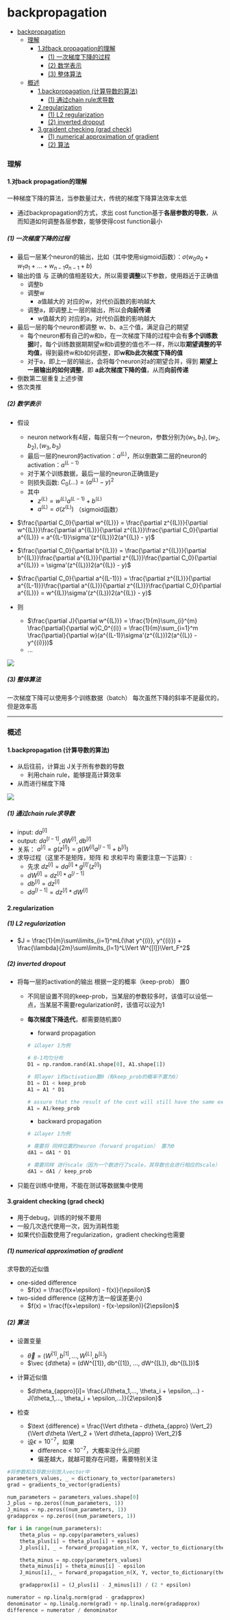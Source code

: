 # backpropagation


<!-- @import "[TOC]" {cmd="toc" depthFrom=1 depthTo=6 orderedList=false} -->

<!-- code_chunk_output -->

- [backpropagation](#backpropagation)
    - [理解](#理解)
      - [1.对back propagation的理解](#1对back-propagation的理解)
        - [(1) 一次梯度下降的过程](#1-一次梯度下降的过程)
        - [(2) 数学表示](#2-数学表示)
        - [(3) 整体算法](#3-整体算法)
    - [概述](#概述)
      - [1.backpropagation (计算导数的算法)](#1backpropagation-计算导数的算法)
        - [(1) 通过chain rule求导数](#1-通过chain-rule求导数)
      - [2.regularization](#2regularization)
        - [(1) L2 regularization](#1-l2-regularization)
        - [(2) inverted dropout](#2-inverted-dropout)
      - [3.graident checking (grad check)](#3graident-checking-grad-check)
        - [(1) numerical approximation of gradient](#1-numerical-approximation-of-gradient)
        - [(2) 算法](#2-算法)

<!-- /code_chunk_output -->


### 理解

#### 1.对back propagation的理解

一种梯度下降的算法，当参数量过大，传统的梯度下降算法效率太低

* 通过backpropagation的方式，求出 cost function基于**各层参数的导数**，从而知道如何调整各层参数，能够使得cost function最小

##### (1) 一次梯度下降的过程
* 最后一层某个neuron的输出，比如（其中使用sigmoid函数）：$\sigma(w_0a_0 + w_1a_1 + ... + w_{n-1}a_{n-1} + b)$
* 输出的值 与 正确的值相差较大，所以需要**调整**以下参数，使用趋近于正确值
    * 调整b
    * 调整w
        * a值越大的 对应的w，对代价函数的影响越大
    * 调整a，即调整上一层的输出，所以会**向前传递**
        * w值越大的 对应的a，对代价函数的影响越大
* 最后一层的每个neuron都调整 w、b、a三个值，满足自己的期望
    * 每个neuron都有自己的w和b，在一次梯度下降的过程中会有**多个训练数据**时，每个训练数据期期望w和b调整的值也不一样，所以取**期望调整的平均值**，得到最终w和b如何调整，即**w和b此次梯度下降的值**
    * 对于a，即上一层的输出，会将每个neuron对a的期望合并，得到 **期望上一层输出的如何调整**，即 **a此次梯度下降的值**，从而**向前传递**
* 倒数第二层重复上述步骤
* 依次类推

##### (2) 数学表示
* 假设
    * neuron network有4层，每层只有一个neuron，参数分别为$(w_1,b_1),(w_2,b_2),(w_3,b_3)$
    * 最后一层的neuron的activation：$a^{(L)}$，所以倒数第二层的neuron的activation：$a^{(L-1)}$
    * 对于某个训练数据，最后一层的neuron正确值是y
    * 则损失函数: $C_0(...) = (a^{(L)}-y)^2$
    * 其中
        * $z^{(L)} = w^{(L)}a^{(L-1)} + b^{(L)}$
        * $a^{(L)} = \sigma (z^{(L)})$ （sigmoid函数）
* $\frac{\partial C_0}{\partial w^{(L)}} = \frac{\partial z^{(L)}}{\partial w^{(L)}}\frac{\partial a^{(L)}}{\partial z^{(L)}}\frac{\partial C_0}{\partial a^{(L)}} = a^{(L-1)}\sigma'(z^{(L)})2(a^{(L)} - y)$
* $\frac{\partial C_0}{\partial b^{(L)}} = \frac{\partial z^{(L)}}{\partial b^{(L)}}\frac{\partial a^{(L)}}{\partial z^{(L)}}\frac{\partial C_0}{\partial a^{(L)}} = \sigma'(z^{(L)})2(a^{(L)} - y)$
* $\frac{\partial C_0}{\partial a^{(L-1)}} = \frac{\partial z^{(L)}}{\partial a^{(L-1)}}\frac{\partial a^{(L)}}{\partial z^{(L)}}\frac{\partial C_0}{\partial a^{(L)}} = w^{(L)}\sigma'(z^{(L)})2(a^{(L)} - y)$

* 则
    * $\frac{\partial J}{\partial w^{(L)}} = \frac{1}{m}\sum_{i}^{m} \frac{\partial}{\partial w}C_0^{(i)} = \frac{1}{m}\sum_{i=1}^m \frac{\partial}{\partial w}(a^{(L-1)}\sigma'(z^{(L)})2(a^{(L)} - y^{(i)}))$
    * ...

![](./imgs/nn_04.png)

##### (3) 整体算法
一次梯度下降可以使用多个训练数据（batch）
每次虽然下降的斜率不是最优的，但是效率高

***

### 概述

#### 1.backpropagation (计算导数的算法)

* 从后往前，计算出 J关于所有参数的导数
    * 利用chain rule，能够提高计算效率
* 从而进行梯度下降

![](./imgs/bp_04.png)

##### (1) 通过chain rule求导数
* input: $da^{[l]}$
* output: $da^{[l-1]}, dW^{[l]}, db^{[l]}$
* 关系： $a^{[l]} = g(z^{[l]}) = g(W^{[l]}a^{[l-1]} + b^{[l]})$
* 求导过程（这里不是矩阵，矩阵 和 求和平均 需要注意一下运算）:
    * 先求 $dz^{[l]} = da^{[l]} * g^{[l]'}(z^{[l]})$
    * $dW^{[l]} = dz^{[l]} * a^{[l-1]}$
    * $db^{[l]} = dz^{[l]}$
    * $da^{[l-1]} = dz^{[l]} * dW^{[l]}$

#### 2.regularization

##### (1) L2 regularization
* $J = \frac{1}{m}\sum\limits_{i=1}^mL(\hat y^{(i)}, y^{(i)}) + \frac{\lambda}{2m}\sum\limits_{l=1}^L\Vert W^{[l]}\Vert_F^2$

##### (2) inverted dropout

* 将每一层的activation的输出 根据一定的概率（keep-prob） 置0
    * 不同层设置不同的keep-prob，当某层的参数较多时，该值可以设低一点，当某层不需要regularization时，该值可以设为1
    * **每次梯度下降迭代**，都需要随机置0

        * forward propagation
        ```python
        # 以layer 1为例

        # 0-1均匀分布
        D1 = np.random.rand(A1.shape[0], A1.shape[1])

        # 将layer 1的activation置0（有keep_prob的概率不置为0）
        D1 = D1 < keep_prob
        A1 = A1 * D1

        # assure that the result of the cost will still have the same expected value as without drop-out
        A1 = A1/keep_prob
        ```

        * backward propagation
        ```python
        # 以layer 1为例

        # 需要将 同样位置的neuron（forward progation） 置为0
        dA1 = dA1 * D1

        # 需要同样 进行scale（因为一个数进行了scale，其导数也会进行相应的scale）
        dA1 = dA1 / keep_prob
        ```
* 只能在训练中使用，不能在测试等数据集中使用

#### 3.graident checking (grad check)

* 用于debug，训练的时候不要用
* 一般几次迭代使用一次，因为消耗性能
* 如果代价函数使用了regularization，gradient checking也需要 

##### (1) numerical approximation of gradient

求导数的近似值

* one-sided difference
    * $f(x) = \frac{f(x+\epsilon) - f(x)}{\epsilon}$
* two-sided difference (这种方法一般误差更小)
    * $f(x) = \frac{f(x+\epsilon) - f(x-\epsilon)}{2\epsilon}$

##### (2) 算法

* 设置变量
    * $\vec \theta = (W^{[1]}, b^{[1]}, ..., W^{[L]}, b^{[L]})$
    * $\vec {d\theta} = (dW^{[1]}, db^{[1]}, ..., dW^{[L]}, db^{[L]})$

* 计算近似值
    * $d\theta_{appro}[i]= \frac{J(\theta_1,..., \theta_i + \epsilon,...) - J(\theta_1,..., \theta_i + \epsilon,...)}{2\epsilon}$

* 检查
    * $\text {difference}  = \frac{\Vert d\theta - d\theta_{appro} \Vert_2}{\Vert d\theta \Vert_2 + \Vert d\theta_{appro} \Vert_2}$
    * 设$\epsilon = 10^{-7}$，如果
        * difference < $10^{-7}$，大概率没什么问题
        * 偏差越大，就越可能存在问题，需要特别关注

```python
#将参数和及导数分别放入vector中
parameters_values, _ = dictionary_to_vector(parameters)
grad = gradients_to_vector(gradients)

num_parameters = parameters_values.shape[0]
J_plus = np.zeros((num_parameters, 1))
J_minus = np.zeros((num_parameters, 1))
gradapprox = np.zeros((num_parameters, 1))

for i in range(num_parameters):
    theta_plus = np.copy(parameters_values)
    theta_plus[i] = theta_plus[i] + epsilon
    J_plus[i], _ = forward_propagation_n(X, Y, vector_to_dictionary(theta_plus))

    theta_minus = np.copy(parameters_values)
    theta_minus[i] = theta_minus[i] - epsilon
    J_minus[i],_ = forward_propagation_n(X, Y, vector_to_dictionary(theta_minus))

    gradapprox[i] = (J_plus[i] - J_minus[i]) / (2 * epsilon)

numerator = np.linalg.norm(grad - gradapprox)
denominator = np.linalg.norm(grad) + np.linalg.norm(gradapprox)
difference = numerator / denominator
```
